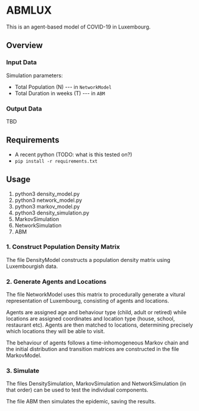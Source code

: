 # ABMLUX
This is an agent-based model of COVID-19 in Luxembourg.


## Overview

### Input Data

Simulation parameters:
 * Total Population (N) --- in `NetworkModel`
 * Total Duration in weeks (T) --- in `ABM`

### Output Data

TBD

## Requirements

 * A recent python (TODO: what is this tested on?)
 * `pip install -r requirements.txt`


## Usage

 1. python3 density\_model.py
 2. python3 network\_model.py
 3. python3 markov\_model.py
 4. python3 density_simulation.py
 5. MarkovSimulation
 6. NetworkSimulation
 7. ABM



### 1. Construct Population Density Matrix
The file DensityModel constructs a population density matrix using Luxembourgish data.

### 2. Generate Agents and Locations
The file NetworkModel uses this matrix to procedurally generate a vitural representation of Luxembourg, consisting of agents and locations.

 Agents are assigned age and behaviour type (child, adult or retired) while locations are assigned coordinates and location type (house, school, restaurant etc). Agents are then matched to locations, determining precisely which locations they will be able to visit.

The behaviour of agents follows a time-inhomogeneous Markov chain and the initial distribution and transition matrices are constructed in the file MarkovModel.

### 3. Simulate
The files DensitySimulation, MarkovSimulation and NetworkSimulation (in that order) can be used to test the individual components.

The file ABM then simulates the epidemic, saving the results.



